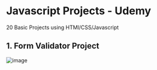 # Javascript Projects - Udemy
20 Basic Projects using HTMl/CSS/Javascript

## 1. Form Validator Project
![image](https://user-images.githubusercontent.com/62400308/89110762-deba5d00-d402-11ea-85d3-df0c5a83f514.png)
